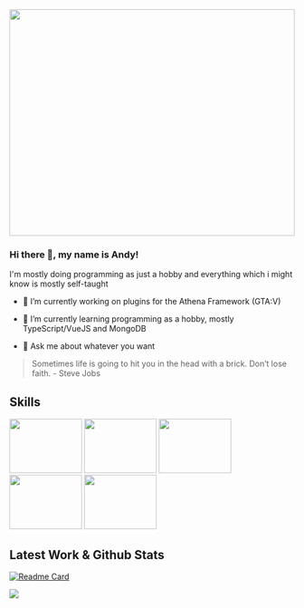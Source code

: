 <img src="https://cdn.discordapp.com/attachments/896779950051434567/992315786494484490/hmbanner.gif" align="center" width="100%" height="400px">

### Hi there 👋, my name is Andy!
I'm mostly doing programming as just a hobby and everything which i might know is mostly self-taught

- 🔭 I’m currently working on plugins for the Athena Framework (GTA:V) 


- 🌱 I’m currently learning programming as a hobby, mostly TypeScript/VueJS and MongoDB
 
- 💬 Ask me about whatever you want 


> Sometimes life is going to hit you in the head with a brick. Don’t lose faith. - Steve Jobs

## Skills
<div class="container">
<img src="https://cdn.jsdelivr.net/gh/devicons/devicon/icons/typescript/typescript-original.svg" style="width: 128px; height: 96px;"/>
<img src="https://cdn.jsdelivr.net/gh/devicons/devicon/icons/javascript/javascript-original.svg" style="width: 128px; height: 96px;"/>
<img src="https://cdn.jsdelivr.net/gh/devicons/devicon/icons/mongodb/mongodb-original-wordmark.svg" style="width: 128px; height: 96px;"/>
<img src="https://cdn.jsdelivr.net/gh/devicons/devicon/icons/vuejs/vuejs-original-wordmark.svg" style="width: 128px; height: 96px;"/>
<img src="https://cdn.jsdelivr.net/gh/devicons/devicon/icons/git/git-plain-wordmark.svg" style="width: 128px; height: 96px;"/>
</div>

## Latest Work & Github Stats

[![Readme Card](https://github-readme-stats.vercel.app/api/pin/?username=Booster1212&repo=plugin-attachmenteditor&theme=dark&hide_border=true)](https://github.com/Booster1212/plugin-attachmenteditor)

<img align="center" src="https://github-readme-stats.vercel.app/api?username=Booster1212&show_icons=true&theme=dark&hide_border=true&border_radius=10px"/>

